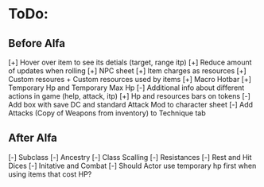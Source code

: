 # ToDo:

## Before Alfa

[+] Hover over item to see its detials (target, range itp)
[+] Reduce amount of updates when rolling
[+] NPC sheet
[+] Item charges as resources
[+] Custom resoures + Custom resources used by items
[+] Macro Hotbar
[+] Temporary Hp and Temporary Max Hp
[-] Additional info about different actions in game (help, attack, itp)
[+] Hp and resources bars on tokens
[-] Add box with save DC and standard Attack Mod to character sheet
[-] Add Attacks (Copy of Weapons from inventory) to Technique tab

## After Alfa

[-] Subclass
[-] Ancestry
[-] Class Scalling
[-] Resistances
[-] Rest and Hit Dices
[-] Initative and Combat
[-] Should Actor use temporary hp first when using items that cost HP?